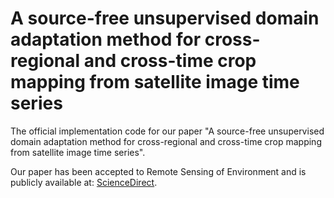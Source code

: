# A source-free unsupervised domain adaptation method for cross-regional and cross-time crop mapping from satellite image time series
The official implementation code for our paper "A source-free unsupervised domain adaptation method for cross-regional and cross-time crop mapping from satellite image time series".


Our paper has been accepted to Remote Sensing of Environment and is publicly available at: [ScienceDirect](https://www.sciencedirect.com/science/article/pii/S0034425724004115).
